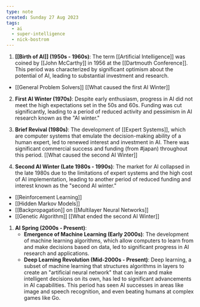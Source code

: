 ```yaml
---
type: note
created: Sunday 27 Aug 2023
tags:
  - ai
  - super-intelligence
  - nick-bostrom
---
```

1. **[[Birth of AI]] (1950s - 1960s)**: The term [[Artificial Intelligence]] was coined by [[John McCarthy]] in 1956 at the [[Dartmouth Conference]]. This period was characterized by significant optimism about the potential of AI, leading to substantial investment and research.
- [[General Problem Solvers]]
[[What caused the first AI Winter]]
2. **First AI Winter (1970s)**: Despite early enthusiasm, progress in AI did not meet the high expectations set in the 50s and 60s. Funding was cut significantly, leading to a period of reduced activity and pessimism in AI research known as the "AI winter."

3. **Brief Revival (1980s)**: The development of [[Expert Systems]], which are computer systems that emulate the decision-making ability of a human expert, led to renewed interest and investment in AI. There was significant commercial success and funding (from #japan) throughout this period.
[[What caused the second AI Winter]]
4. **Second AI Winter (Late 1980s - 1990s)**: The market for AI collapsed in the late 1980s due to the limitations of expert systems and the high cost of AI implementation, leading to another period of reduced funding and interest known as the "second AI winter."
- [[Reinforcement Learning]]
- [[Hidden Markov Models]]
- [[Backpropagation]] on [[Multilayer Neural Networks]]
- [[Genetic Algorithm]]
[[What ended the second AI Winter]]
1. **AI Spring (2000s - Present)**:
   - **Emergence of Machine Learning (Early 2000s)**: The development of machine learning algorithms, which allow computers to learn from and make decisions based on data, led to significant progress in AI research and applications.
   - **Deep Learning Revolution (Mid-2000s - Present)**: Deep learning, a subset of machine learning that structures algorithms in layers to create an "artificial neural network" that can learn and make intelligent decisions on its own, has led to significant advancements in AI capabilities. This period has seen AI successes in areas like image and speech recognition, and even beating humans at complex games like Go.
